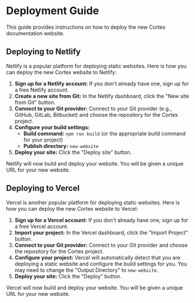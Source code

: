 # Deployment Guide

This guide provides instructions on how to deploy the new Cortex documentation website.

## Deploying to Netlify

Netlify is a popular platform for deploying static websites. Here is how you can deploy the new Cortex website to Netlify:

1.  **Sign up for a Netlify account:** If you don't already have one, sign up for a free Netlify account.
2.  **Create a new site from Git:** In the Netlify dashboard, click the "New site from Git" button.
3.  **Connect to your Git provider:** Connect to your Git provider (e.g., GitHub, GitLab, Bitbucket) and choose the repository for the Cortex project.
4.  **Configure your build settings:**
    *   **Build command:** `npm run build` (or the appropriate build command for your project)
    *   **Publish directory:** `new-website`
5.  **Deploy your site:** Click the "Deploy site" button.

Netlify will now build and deploy your website. You will be given a unique URL for your new website.

## Deploying to Vercel

Vercel is another popular platform for deploying static websites. Here is how you can deploy the new Cortex website to Vercel:

1.  **Sign up for a Vercel account:** If you don't already have one, sign up for a free Vercel account.
2.  **Import your project:** In the Vercel dashboard, click the "Import Project" button.
3.  **Connect to your Git provider:** Connect to your Git provider and choose the repository for the Cortex project.
4.  **Configure your project:** Vercel will automatically detect that you are deploying a static website and configure the build settings for you. You may need to change the "Output Directory" to `new-website`.
5.  **Deploy your site:** Click the "Deploy" button.

Vercel will now build and deploy your website. You will be given a unique URL for your new website.
